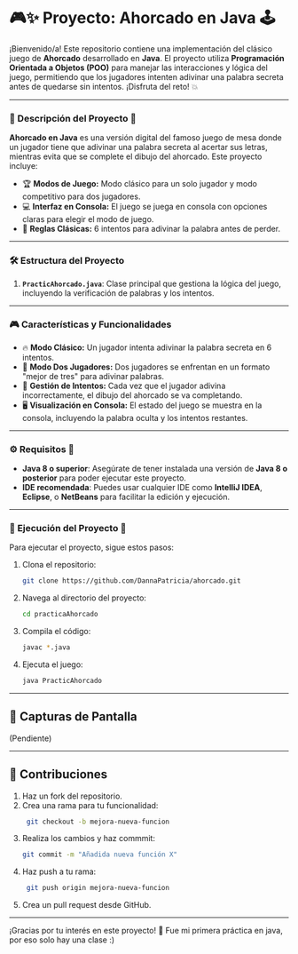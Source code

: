 # 🎮✨ Proyecto: **Ahorcado en Java** 🕹️

¡Bienvenido/a! Este repositorio contiene una implementación del clásico juego de **Ahorcado** desarrollado en **Java**. El proyecto utiliza **Programación Orientada a Objetos (POO)** para manejar las interacciones y lógica del juego, permitiendo que los jugadores intenten adivinar una palabra secreta antes de quedarse sin intentos. ¡Disfruta del reto! 💥

---

### 🌟 Descripción del Proyecto 📝

**Ahorcado en Java** es una versión digital del famoso juego de mesa donde un jugador tiene que adivinar una palabra secreta al acertar sus letras, mientras evita que se complete el dibujo del ahorcado. Este proyecto incluye:

- 🏆 **Modos de Juego:** Modo clásico para un solo jugador y modo competitivo para dos jugadores.
- 💻 **Interfaz en Consola:** El juego se juega en consola con opciones claras para elegir el modo de juego.
- 🎯 **Reglas Clásicas:** 6 intentos para adivinar la palabra antes de perder.

---

### 🛠️ Estructura del Proyecto 

1. **`PracticAhorcado.java`**: Clase principal que gestiona la lógica del juego, incluyendo la verificación de palabras y los intentos.
   
---

### 🎮 Características y Funcionalidades 

- 🔥 **Modo Clásico:** Un jugador intenta adivinar la palabra secreta en 6 intentos.
- 🤼 **Modo Dos Jugadores:** Dos jugadores se enfrentan en un formato "mejor de tres" para adivinar palabras.
- 🎯 **Gestión de Intentos:** Cada vez que el jugador adivina incorrectamente, el dibujo del ahorcado se va completando.
- 🖥️ **Visualización en Consola:** El estado del juego se muestra en la consola, incluyendo la palabra oculta y los intentos restantes.

---

### ⚙️ Requisitos 📜

- **Java 8 o superior**: Asegúrate de tener instalada una versión de **Java 8 o posterior** para poder ejecutar este proyecto.
- **IDE recomendada**: Puedes usar cualquier IDE como **IntelliJ IDEA**, **Eclipse**, o **NetBeans** para facilitar la edición y ejecución.

---

### 🚀 Ejecución del Proyecto 🏁

Para ejecutar el proyecto, sigue estos pasos:

1. Clona el repositorio:
    ```bash
    git clone https://github.com/DannaPatricia/ahorcado.git
    ```

2. Navega al directorio del proyecto:
    ```bash
    cd practicaAhorcado
    ```

3. Compila el código:
    ```bash
    javac *.java
    ```

4. Ejecuta el juego:
    ```bash
    java PracticAhorcado
    ```

---

## 📸 Capturas de Pantalla

(Pendiente)

---

## 🤝 Contribuciones

1. Haz un fork del repositorio.
2. Crea una rama para tu funcionalidad:
   ```bash
    git checkout -b mejora-nueva-funcion
3. Realiza los cambios y haz commmit:
   ```bash
   git commit -m "Añadida nueva función X"
4. Haz push a tu rama:
   ```bash
    git push origin mejora-nueva-funcion
5. Crea un pull request desde GitHub.

---
¡Gracias por tu interés en este proyecto! 🚀
Fue mi primera práctica en java, por eso solo hay una clase :)
